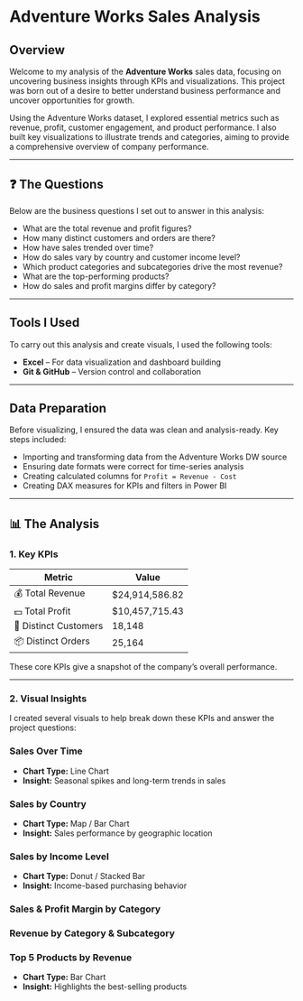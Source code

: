 # Adventure Works Sales Analysis

## Overview

Welcome to my analysis of the **Adventure Works** sales data, focusing on uncovering business insights through KPIs and visualizations. This project was born out of a desire to better understand business performance and uncover opportunities for growth.

Using the Adventure Works dataset, I explored essential metrics such as revenue, profit, customer engagement, and product performance. I also built key visualizations to illustrate trends and categories, aiming to provide a comprehensive overview of company performance.

---

## ❓ The Questions

Below are the business questions I set out to answer in this analysis:

- What are the total revenue and profit figures?
- How many distinct customers and orders are there?
- How have sales trended over time?
- How do sales vary by country and customer income level?
- Which product categories and subcategories drive the most revenue?
- What are the top-performing products?
- How do sales and profit margins differ by category?

---

## Tools I Used

To carry out this analysis and create visuals, I used the following tools:

- **Excel** – For data visualization and dashboard building  
- **Git & GitHub** – Version control and collaboration  

---

## Data Preparation

Before visualizing, I ensured the data was clean and analysis-ready. Key steps included:

- Importing and transforming data from the Adventure Works DW source  
- Ensuring date formats were correct for time-series analysis  
- Creating calculated columns for `Profit = Revenue - Cost`  
- Creating DAX measures for KPIs and filters in Power BI

---

## 📊 The Analysis

### 1. Key KPIs

| Metric                         | Value         |
|-------------------------------|---------------|
| 💰 Total Revenue               | $24,914,586.82 |
| 💵 Total Profit                | $10,457,715.43 |
| 👥 Distinct Customers          | 18,148         |
| 📦 Distinct Orders             | 25,164         |

These core KPIs give a snapshot of the company’s overall performance.

---

### 2. Visual Insights

I created several visuals to help break down these KPIs and answer the project questions:

### Sales Over Time

- **Chart Type:** Line Chart  
- **Insight:** Seasonal spikes and long-term trends in sales  

### Sales by Country

- **Chart Type:** Map / Bar Chart  
- **Insight:** Sales performance by geographic location  

### Sales by Income Level

- **Chart Type:** Donut / Stacked Bar  
- **Insight:** Income-based purchasing behavior  

### Sales & Profit Margin by Category  

### Revenue by Category & Subcategory  

### Top 5 Products by Revenue

- **Chart Type:** Bar Chart  
- **Insight:** Highlights the best-selling products
